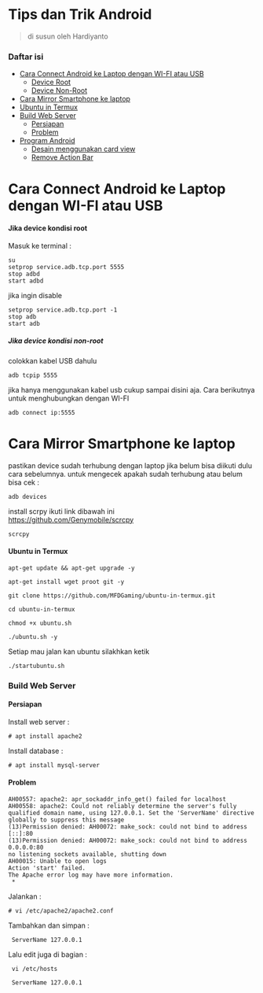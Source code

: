 # Tips dan Trik Android
> di susun oleh Hardiyanto

### Daftar isi
* [Cara Connect Android ke Laptop dengan WI-FI atau USB](#cara-connect-android-ke-laptop-dengan-wi-fi-atau-usb)
	* [Device Root](#jika-device-kondisi-root)
	* [Device Non-Root](#jika-device-kondisi-non-root)
* [Cara Mirror Smartphone ke laptop](#cara-mirror-smartphone-ke-laptop)
* [Ubuntu in Termux](#ubuntu-in-termux)
* [Build Web Server](#bulid-web-server)
    * [Persiapan](#persiapan)
    * [Problem](#problem)
* [Program Android](#)
    * [Desain menggunakan card view](https://gitlab.com/dwiHard/LinuxAdministration/-/blob/master/Android/CardView.md)
    * [Remove Action Bar](https://gitlab.com/dwiHard/LinuxAdministration/-/blob/master/Android/RemoveActionBar.md)

# Cara Connect Android ke Laptop dengan WI-FI atau USB
#### Jika device kondisi root<br>
Masuk ke terminal :
```
su
setprop service.adb.tcp.port 5555
stop adbd
start adbd
```

jika ingin disable

```
setprop service.adb.tcp.port -1
stop adb
start adb
```

##### Jika device kondisi non-root</br>
colokkan kabel USB dahulu

```
adb tcpip 5555
```
jika hanya menggunakan kabel usb cukup sampai disini aja. Cara berikutnya untuk menghubungkan dengan WI-FI

```
adb connect ip:5555
```

# Cara Mirror Smartphone ke laptop
pastikan device sudah terhubung dengan laptop jika belum bisa diikuti dulu cara sebelumnya. untuk mengecek apakah sudah terhubung atau belum bisa cek :
```
adb devices
```
install scrpy ikuti link dibawah ini <br>
https://github.com/Genymobile/scrcpy

```
scrcpy
```

#### Ubuntu in Termux
```
apt-get update && apt-get upgrade -y
```
```
apt-get install wget proot git -y
```
```
git clone https://github.com/MFDGaming/ubuntu-in-termux.git
```
```
cd ubuntu-in-termux
```
```
chmod +x ubuntu.sh
```
```
./ubuntu.sh -y
```
Setiap mau jalan kan ubuntu silakhkan ketik
```
./startubuntu.sh
```

### Build Web Server

#### Persiapan
Install web server :
```
# apt install apache2
```
Install database :
```
# apt install mysql-server
```
#### Problem

```
AH00557: apache2: apr_sockaddr_info_get() failed for localhost
AH00558: apache2: Could not reliably determine the server's fully qualified domain name, using 127.0.0.1. Set the 'ServerName' directive globally to suppress this message
(13)Permission denied: AH00072: make_sock: could not bind to address [::]:80
(13)Permission denied: AH00072: make_sock: could not bind to address 0.0.0.0:80
no listening sockets available, shutting down
AH00015: Unable to open logs
Action 'start' failed.
The Apache error log may have more information.
 *
```
Jalankan :
```
# vi /etc/apache2/apache2.conf
```
Tambahkan dan simpan :
```
 ServerName 127.0.0.1
```

Lalu edit juga di bagian :
```
 vi /etc/hosts
```
```
 ServerName 127.0.0.1
```

